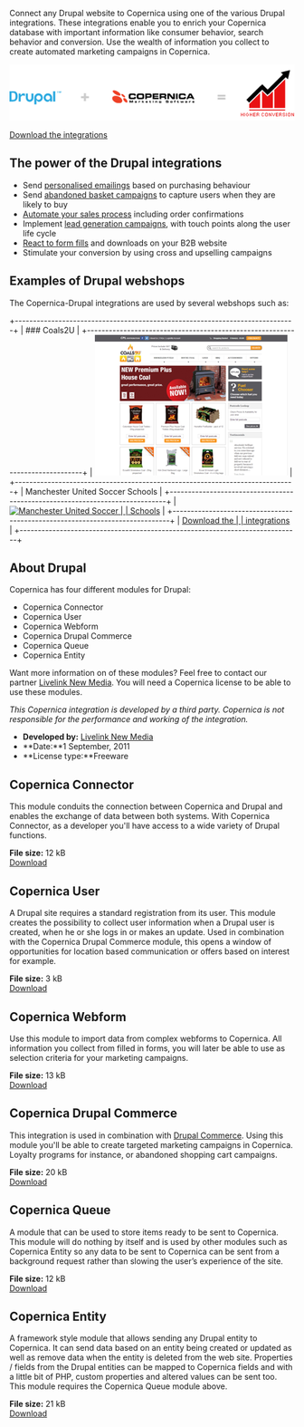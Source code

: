 Connect any Drupal website to Copernica using one of the various Drupal
integrations. These integrations enable you to enrich your Copernica
database with important information like consumer behavior, search
behavior and conversion. Use the wealth of information you collect to
create automated marketing campaigns in Copernica.

![](../images/drupal-copernica-integration.png "Intégration Drupal&Copernica")

[Download the
integrations](#download-drupal-modules "Download the Drupal integrations")

The power of the Drupal integrations
------------------------------------

-   Send [personalised
    emailings](https://www.copernica.com/en/features/emailings/create-clever-emailings "Create clever mailings")
    based on purchasing behaviour
-   Send [abandoned basket
    campaigns](https://www.copernica.com/en/blog/5-conversion-boosting-e-mail-campaigns)
    to capture users when they are likely to buy
-   [Automate your sales
    process](https://www.copernica.com/en/features/emailings/automate-your-campaigns)
    including order confirmations
-   Implement [lead generation
    campaigns](https://www.copernica.com/en/blog/what-is-lead-scoring-infographic),
    with touch points along the user life cycle
-   [React to form
    fills](https://www.copernica.com/en/features/web-pages/various-types-of-web-forms)
    and downloads on your B2B website
-   Stimulate your conversion by using cross and upselling campaigns

Examples of Drupal webshops
---------------------------

The Copernica-Drupal integrations are used by several webshops such as:

+-----------------------------------------------------------------------------+
| ### Coals2U                                                                 |
+-----------------------------------------------------------------------------+
| [![Coals2U](../images/Coals2U-screenshot.PNG)](http://www.coals2u.co.uk)    |
+-----------------------------------------------------------------------------+
| Manchester United Soccer Schools                                            |
+-----------------------------------------------------------------------------+
| [![Manchester United Soccer                                                 |
| Schools](../images/MUSS.PNG)](http://www.manutdsoccerschools.com/)          |
+-----------------------------------------------------------------------------+
| [Download the                                                               |
| integrations](#download-drupal-modules "Download the Drupal integrations")  |
+-----------------------------------------------------------------------------+

About Drupal
------------

Copernica has four different modules for Drupal:

-   Copernica Connector
-   Copernica User
-   Copernica Webform
-   Copernica Drupal Commerce
-   Copernica Queue
-   Copernica Entity

Want more information on of these modules? Feel free to contact our
partner [Livelink New
Media](mailto:louise.davies@livelinknewmedia.com "LiveLink New Media").
You will need a Copernica license to be able to use these modules.

*This Copernica integration is developed by a third party. Copernica is
not responsible for the performance and working of the integration.*

-   **Developed by:** [Livelink New
    Media](http://www.livelinknewmedia.com/ "LiveLink New Media")
-   **Date:**1 September, 2011
-   **License type:**Freeware

Copernica Connector
-------------------

This module conduits the connection between Copernica and Drupal and
enables the exchange of data between both systems. With Copernica
Connector, as a developer you'll have access to a wide variety of Drupal
functions.

**File size:** 12 kB\
[Download](../downloads/copernica_connector_v2.zip "Download Drupal connector integratie for Copernica Marketing Software")

Copernica User
--------------

A Drupal site requires a standard registration from its user. This
module creates the possibility to collect user information when a Drupal
user is created, when he or she logs in or makes an update. Used in
combination with the Copernica Drupal Commerce module, this opens a
window of opportunities for location based communication or offers based
on interest for example.

**File size:** 3 kB\
[Download](../downloads/copernica_basic_user.zip "Download Drupal user integratie for Copernica Marketing Software")

Copernica Webform
-----------------

Use this module to import data from complex webforms to Copernica. All
information you collect from filled in forms, you will later be able to
use as selection criteria for your marketing campaigns.

**File size:** 13 kB\
[Download](../downloads/copernica_webform.zip "Download Drupal webform integratie for Copernica Marketing Software")

Copernica Drupal Commerce
-------------------------

This integration is used in combination with [Drupal
Commerce](http://www.drupalcommerce.org/ "Drupal Commerce"). Using this
module you'll be able to create targeted marketing campaigns in
Copernica. Loyalty programs for instance, or abandoned shopping cart
campaigns.

**File size:** 20 kB\
[Download](../downloads/copernica_commerce.zip "Download Copernica Drupal Commerce integratie for Copernica Marketing Software")

Copernica Queue
---------------

A module that can be used to store items ready to be sent to Copernica.
This module will do nothing by itself and is used by other modules such
as Copernica Entity so any data to be sent to Copernica can be sent from
a background request rather than slowing the user’s experience of the
site.

**File size:** 12 kB\
[Download](../downloads/copernica_queue.zip "Download Copernica Queue module for Copernica Marketing Software")

Copernica Entity
----------------

A framework style module that allows sending any Drupal entity to
Copernica. It can send data based on an entity being created or updated
as well as remove data when the entity is deleted from the web site.
Properties / fields from the Drupal entities can be mapped to Copernica
fields and with a little bit of PHP, custom properties and altered
values can be sent too. This module requires the Copernica Queue module
above.

**File size:** 21 kB\
[Download](../downloads/copernica_entity.zip "Download Copernica entity module for Copernica Marketing Software")
